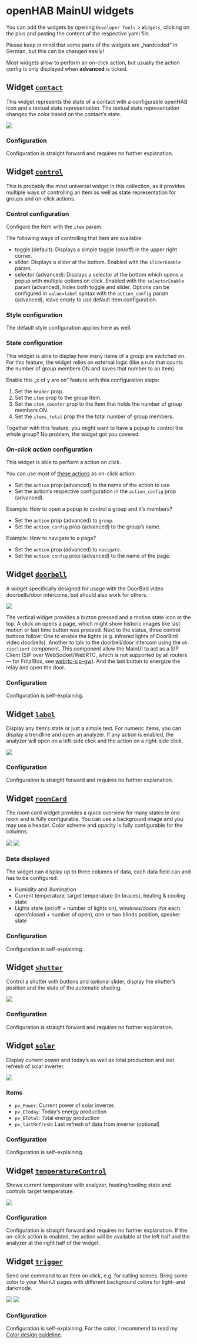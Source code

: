 # openHAB MainUI widgets

You can add the widgets by opening `Developer Tools` > `Widgets`, clicking on the plus and pasting the content of the respective yaml file.

Please keep in mind that some parts of the widgets are „hardcoded“ in German, but this can be changed easily!

Most widgets allow to perform an on-click action, but usually the action config is only displayed when __advanced__ is ticked.


## Widget [`contact`](./contact.yaml)

This widget represents the state of a contact with a configurable openHAB icon and a textual state representation.
The textual state representation changes the color based on the contact‘s state.

![](./images/contact/dark.jpeg)

### Configuration

Configuration is straight forward and requires no further explanation.


## Widget [`control`](./control.yaml)

This is probably the most universal widget in this collection, as it provides multiple ways of controlling an Item as well as state representation for groups and on-click actions.

### Control configuration

Configure the Item with the `item` param.

The following ways of controlling that Item are available:
- toggle (default): Displays a simple toggle (on/off) in the upper right corner.
- slider: Displays a slider at the bottom.
  Enabled with the `sliderEnable` param.
- selector (advanced): Displays a selector at the bottom which opens a popup with multiple options on click.
  Enabled with the `selectorEnable` param (advanced), hides both toggle and slider.
  Options can be configured in `value=label` syntax with the `action_config` param (advanced), leave empty to use default Item configuration.

### Style configuration

The default style configuration applies here as well.

### State configuration

This widget is able to display how many Items of a group are switched on.
For this feature, the widget relies on external logic (like a rule that counts the number of group members ON and saves that number to an Item).

Enable this „x of y are on“ feature with thia configuration steps:
1. Set the `header` prop.
2. Set the `item` prop to the group Item.
3. Set the `item_counter` prop to the Item that holds the number of group members ON.
4. Set the `items_total` prop the the total number of group members.

Together with this feature, you might want to have a popup to control the whole group?
No problem, the widget got you covered.

### *On-click action* configuration

This widget is able to perform a action on click.

You can use most of [these actions](https://www.openhab.org/docs/ui/components/oh-button.html#action) as on-click action:
- Set the `action` prop (advanced) to the name of the action to use.
- Set the action‘s respective configuration in the `action_config` prop (advanced).

Example: How to open a popup to control a group and it‘s members?
- Set the `action` prop (advanced) to `group`.
- Set the `action_config` prop (advanced) to the group‘s name.

Example: How to navigate to a page?
- Set the `action` prop (advanced) to `navigate`.
- Set the `action_config` prop (advanced) to the name of the page.


## Widget [`doorbell`](./doorbell.yaml)

A widget specifically designed for usage with the DoorBird video doorbells/door intercoms, but should also work for others.

![](./images/doorbell/dark.jpeg)

The vertical widget provides a button pressed and a motion state icon at the top.
A click on opens a page, which might show historic images like last motion or last time button was pressed.
Next to the status, three control buttons follow:
One to enable the lights (e.g. infrared lights of DoorBird video doorbells).
Another to talk to the doorbell/door intercom using the `oh-sipclient` component.
This component allow the MainUI to act as a SIP Client (SIP over WebSocket/WebRTC, which is not supported by all routers — for Fritz!Box, see [webrtc-sip-gw](https://github.com/florian-h05/webrtc-sip-gw)).
And the last button to energize the relay and open the door.

### Configuration

Configuration is self-explaining.


## Widget [`label`](./label.yaml)

Display any Item‘s state or just a simple text.
For numeric Items, you can display a trendline and open an analyzer.
If any action is enabled, the analyzer will open on a left-side click and the action on a right-side click.

![](./images/label/dark.jpeg)

### Configuration

Configuration is straight forward and requires no further explanation.


## Widget [`roomCard`](./roomCard.yaml)

The room card widget provides a quick overview for many states in one room and is fully configurable.
You can use a background image and you may use a header.
Color scheme and opacity is fully configurable for the columns.

![](./images/roomCard/complete.png)
![](./images/roomCard/reduced.png)

### Data displayed

The widget can display up to three columns of data, each data field can and has to be configured:
- Humidity and illumination
- Current temperature, target temperature (in braces), heating & cooling state
- Lights state (on/off + number of lights on), windows/doors (for each open/closed + number of open), one or two blinds position, speaker state

### Configuration

Configuration is self-explaining.


## Widget [`shutter`](./shutter.yaml)

Control a shutter with buttons and optional slider, display the shutter’s position and the state of the automatic shading.

![](./images/shutter/dark.jpeg)

### Configuration

Configuration is straight forward and requires no further explanation.


## Widget [`solar`](./solar.yaml)

Display current power and today’s as well as total production and last refresh of solar inverter.

![](./images/solar/dark.jpeg)

### Items

- `pv_Power`: Current power of solar inverter.
- `pv_EToday`: Today‘s energy production
- `pv_ETotal`: Total energy production
- `pv_lastRefresh`: Last refresh of data from inverter (optional)

### Configuration

Configuration is self-explaining.


## Widget [`temperatureControl`](./temperatureControl.yaml)

Shows current temperature with analyzer, heating/cooling state and controls target temperature.

![](./images/temperatureControl/dark.jpeg)

### Configuration

Configuration is straight forward and requires no further explanation.
If the on-click action is enabled, the action will be available at the left half and the analyzer at the right half of the widget.


## Widget [`trigger`](./trigger.yaml)

Send one command to an Item on click, e.g. for calling scenes.
Bring some color to your MainUI pages with different background colors for light- and darkmode.

![](./images/trigger/light.jpeg)
![](./images/trigger/dark.jpeg)

### Configuration

Configuration is self-explaining.
For the color, I recommend to read my [Color design guideline](/README.md#color-design).
